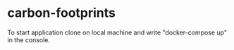 # carbon-footprints

To start application clone on local machine and write "docker-compose up" in the console.
